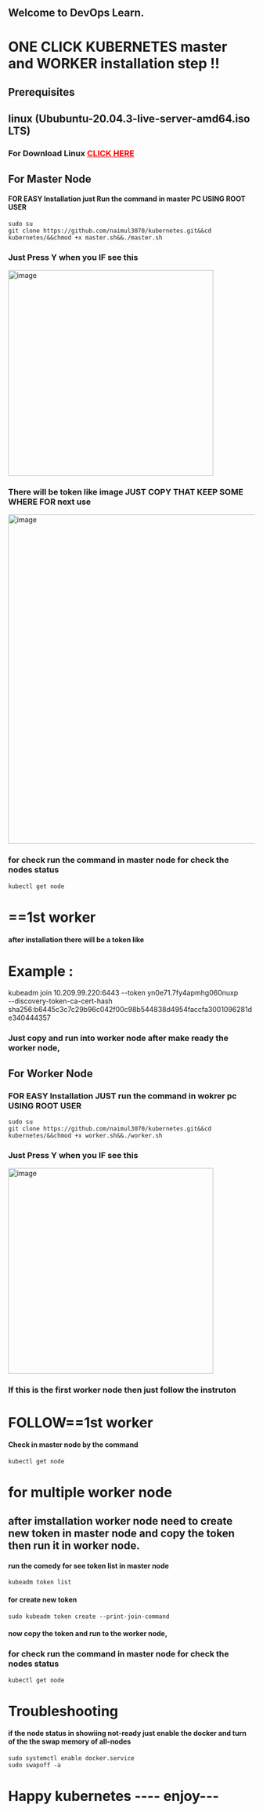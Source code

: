 ## Welcome to DevOps Learn.
# ONE CLICK KUBERNETES master and WORKER installation step !!
## Prerequisites
## linux (Ububuntu-20.04.3-live-server-amd64.iso LTS)
### For Download Linux <a href="https://old-releases.ubuntu.com/releases/20.04.3/ubuntu-20.04-beta-live-server-amd64.iso" rel="nofollow" style="color:red;">CLICK HERE</a>

## For Master Node
#### FOR EASY Installation just Run the command in master PC USING ROOT USER
    sudo su
    git clone https://github.com/naimul3070/kubernetes.git&&cd kubernetes/&&chmod +x master.sh&&./master.sh
    
### Just Press Y when you IF see this

<img width="419" alt="image" src="https://user-images.githubusercontent.com/50922314/172578341-bbaed7ad-74c7-4b58-b17d-3b3987dbdb1c.png" class="center">

### There will be token like image JUST COPY THAT KEEP SOME WHERE FOR next use

<img width="671" alt="image" src="https://user-images.githubusercontent.com/50922314/172582907-59912f27-8e23-4850-b6e9-e6b3bf5ed151.png" class="center">

### for check run the command in master node for check the nodes status
    kubectl get node
    
# ==1st worker 

#### after installation there will be a token like 

# Example :  
kubeadm join 10.209.99.220:6443 --token yn0e71.7fy4apmhg060nuxp \
--discovery-token-ca-cert-hash sha256:b6445c3c7c29b96c042f00c98b544838d4954faccfa3001096281de340444357

### Just copy and run into worker node after make ready the worker node,
## For Worker Node 
### FOR EASY Installation JUST run the command in wokrer pc USING ROOT USER
    sudo su
    git clone https://github.com/naimul3070/kubernetes.git&&cd kubernetes/&&chmod +x worker.sh&&./worker.sh
    
### Just Press Y when you IF see this

<img width="419" alt="image" src="https://user-images.githubusercontent.com/50922314/172578341-bbaed7ad-74c7-4b58-b17d-3b3987dbdb1c.png" class="center">

### If this is the first worker node then just follow the instruton                            
# FOLLOW==1st worker

#### Check in master node by the command 
    kubectl get node
    
# for multiple worker node
## after imstallation worker node need to create new token in master node and copy the token then run it in worker node.

#### run the comedy for see token list in master node  
    kubeadm token list
#### for create new token 
    sudo kubeadm token create --print-join-command
#### now copy the token and run to the worker node, 

### for check run the command in master node for check the nodes status
    kubectl get node
# Troubleshooting

#### if the node status in showiing not-ready just enable the docker and turn of the the swap memory of all-nodes

    sudo systemctl enable docker.service
    sudo swapoff -a

# Happy kubernetes ---- enjoy---
